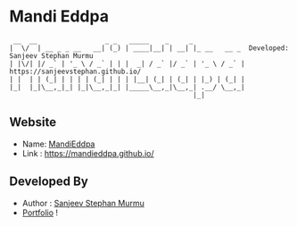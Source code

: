 # Mandi Eddpa
```
 __  __                 _ _   _____    _     _
|  \/  | __ _ _ __   __| (_) | ____|__| | __| |_ __   __ _  Developed: Sanjeev Stephan Murmu
| |\/| |/ _` | '_ \ / _` | | |  _| / _` |/ _` | '_ \ / _` | https://sanjeevstephan.github.io/
| |  | | (_| | | | | (_| | | | |__| (_| | (_| | |_) | (_| |
|_|  |_|\__,_|_| |_|\__,_|_| |_____\__,_|\__,_| .__/ \__,_|
                                              |_|
```
## Website
* Name: [MandiEddpa](https://mandieddpa.github.io/)
* Link : https://mandieddpa.github.io/

## Developed By
* Author : [Sanjeev Stephan Murmu](https://sanjeevstephan.github.io/)
* [Portfolio](https://mandieddpa.github.io/Portfolio) !


